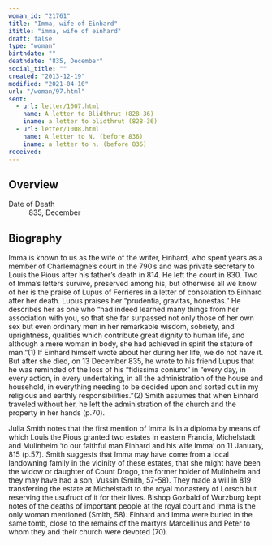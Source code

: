 ```yaml
---
woman_id: "21761"
title: "Imma, wife of Einhard"
ititle: "imma, wife of einhard"
draft: false
type: "woman"
birthdate: ""
deathdate: "835, December"
social_title: ""
created: "2013-12-19"
modified: "2021-04-10"
url: "/woman/97.html"
sent:
  - url: letter/1007.html
    name: A letter to Blidthrut (828-36)
    iname: a letter to blidthrut (828-36)
  - url: letter/1008.html
    name: A letter to N. (before 836)
    iname: a letter to n. (before 836)
received:
---
```

<h2 class="mt-4">Overview</h2><dt>Date of Death</dt><dd>835, December</dd><h2 class="mt-4">Biography</h2>Imma is known to us as the wife of the writer, Einhard, who spent years as a member of Charlemagne’s court in the 790’s and was private secretary to Louis the Pious after his father’s death in 814.  He left the court in 830.   Two of Imma’s letters survive, preserved among his, but otherwise all we know of her is the praise of Lupus of Ferrieres in a letter of consolation to Einhard after her death.  Lupus praises her “prudentia, gravitas, honestas.”  He describes her as one who “had indeed learned many things from her association with you, so that she far surpassed not only those of her own sex but even ordinary men in her remarkable wisdom, sobriety, and uprightness, qualities which contribute great dignity to human life, and although a mere woman in body, she had achieved in spirit the stature of man.”(1)  If Einhard himself wrote about her during her life, we do not have it.  But after she died,  on 13 December 835, he wrote to his friend Lupus that he was reminded of the loss of his “fidissima coniunx”  in “every day, in every action, in every undertaking, in all the administration of the house and household, in everything needing to be decided upon and sorted out in my religious and earthly responsibilities.”(2) Smith assumes that when Einhard traveled without her, he left the administration of the church and the property in her hands (p.70).

Julia Smith notes that the first mention of Imma is in a diploma by means of which Louis the Pious granted two estates in eastern Francia, Michelstadt and Mulinheim ‘to our faithful man Einhard and his wife Imma’ on 11 January, 815 (p.57).  Smith suggests that Imma may have come from a local landowning family in the vicinity of these estates, that she might have been the widow or daughter of Count Drogo, the former holder of Mulinheim and they may have had a son, Vussin (Smith, 57-58).  They made a will in 819 transferring the estate at Michelstadt to the royal monastery of Lorsch but reserving the usufruct of it for their lives.  Bishop Gozbald of Wurzburg kept notes of the deaths of important people at the royal court and Imma is the only woman mentioned (Smith, 58).   Einhard and Imma were buried in the same tomb, close to the remains of the martyrs Marcellinus and Peter to whom they and their church were devoted (70).

